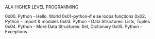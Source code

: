 ALX HIGHER LEVEL PROGRAMMING

0x00. Python - Hello, World
0x01-python-if else loops functions
0x02. Python - import & modules
0x03. Python - Data Structures: Lists, Tuples
0x04. Python - More Data Structures: Set, Dictionary
0x05. Python - Exceptions

